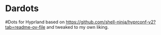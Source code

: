 # Dardots
#Dots for Hyprland based on https://github.com/shell-ninja/hyprconf-v2?tab=readme-ov-file and tweaked to my own liking.


